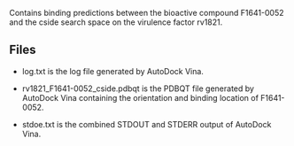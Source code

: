 Contains binding predictions between the bioactive compound F1641-0052 and the cside search space on the virulence factor rv1821.

## Files

- log.txt is the log file generated by AutoDock Vina.

- rv1821_F1641-0052_cside.pdbqt is the PDBQT file generated by AutoDock Vina containing the orientation and binding location of F1641-0052.

- stdoe.txt is the combined STDOUT and STDERR output of AutoDock Vina.


